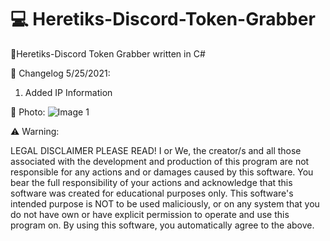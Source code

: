 # 💻 Heretiks-Discord-Token-Grabber
🎉Heretiks-Discord Token Grabber written in C#

🍏 Changelog 5/25/2021:
  1. Added IP Information

🍏 Photo:
![Image 1](https://media.discordapp.net/attachments/825962693647269901/846384266325917746/unknown.png)

⚠️ Warning:

LEGAL DISCLAIMER PLEASE READ!
I or We, the creator/s and all those associated with the development and production of this program are not responsible for any actions and or damages caused by this software. You bear the full responsibility of your actions and acknowledge that this software was created for educational purposes only. This software's intended purpose is NOT to be used maliciously, or on any system that you do not have own or have explicit permission to operate and use this program on. By using this software, you automatically agree to the above.
